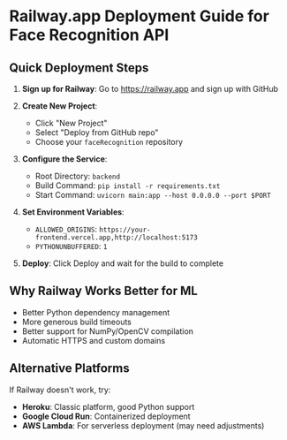 # Railway.app Deployment Guide for Face Recognition API

## Quick Deployment Steps

1. **Sign up for Railway**: Go to https://railway.app and sign up with GitHub

2. **Create New Project**: 
   - Click "New Project"
   - Select "Deploy from GitHub repo"
   - Choose your `faceRecognition` repository

3. **Configure the Service**:
   - Root Directory: `backend`
   - Build Command: `pip install -r requirements.txt`
   - Start Command: `uvicorn main:app --host 0.0.0.0 --port $PORT`

4. **Set Environment Variables**:
   - `ALLOWED_ORIGINS`: `https://your-frontend.vercel.app,http://localhost:5173`
   - `PYTHONUNBUFFERED`: `1`

5. **Deploy**: Click Deploy and wait for the build to complete

## Why Railway Works Better for ML

- Better Python dependency management
- More generous build timeouts
- Better support for NumPy/OpenCV compilation
- Automatic HTTPS and custom domains

## Alternative Platforms

If Railway doesn't work, try:
- **Heroku**: Classic platform, good Python support
- **Google Cloud Run**: Containerized deployment
- **AWS Lambda**: For serverless deployment (may need adjustments)
